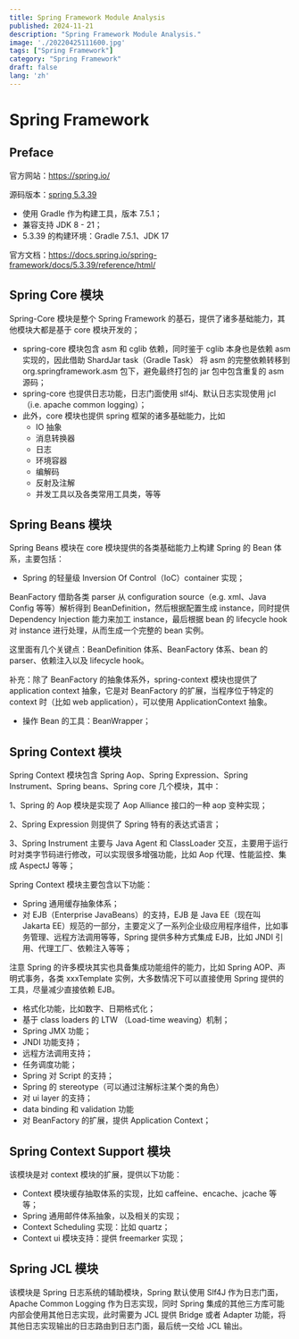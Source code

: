 ```yaml
---
title: Spring Framework Module Analysis
published: 2024-11-21
description: "Spring Framework Module Analysis."
image: './20220425111600.jpg'
tags: ["Spring Framework"]
category: "Spring Framework"
draft: false
lang: 'zh'
---
```


# Spring Framework

## Preface

官方网站：https://spring.io/

源码版本：[spring 5.3.39](https://github.com/spring-projects/spring-framework/tree/v5.3.39)

* 使用 Gradle 作为构建工具，版本 7.5.1；
* 兼容支持 JDK 8 - 21；
* 5.3.39 的构建环境：Gradle 7.5.1、JDK 17

官方文档：https://docs.spring.io/spring-framework/docs/5.3.39/reference/html/



## Spring Core 模块

Spring-Core 模块是整个 Spring Framework 的基石，提供了诸多基础能力，其他模块大都是基于 core 模块开发的；

* spring-core 模块包含 asm 和 cglib 依赖，同时鉴于 cglib 本身也是依赖 asm 实现的，因此借助 ShardJar task（Gradle Task） 将 asm 的完整依赖转移到 org.springframework.asm 包下，避免最终打包的 jar 包中包含重复的 asm 源码；
* spring-core 也提供日志功能，日志门面使用 slf4j、默认日志实现使用 jcl（i.e. apache common logging）；
* 此外，core 模块也提供 spring 框架的诸多基础能力，比如
  * IO 抽象
  * 消息转换器
  * 日志
  * 环境容器
  * 编解码
  * 反射及注解
  * 并发工具以及各类常用工具类，等等



## Spring Beans 模块

Spring Beans 模块在 core 模块提供的各类基础能力上构建 Spring 的 Bean 体系，主要包括：

* Spring 的轻量级 Inversion Of Control（IoC）container 实现；

BeanFactory 借助各类 parser 从 configuration source（e.g. xml、Java Config 等等）解析得到 BeanDefinition，然后根据配置生成 instance，同时提供 Dependency Injection 能力来加工 instance，最后根据 bean 的 lifecycle hook 对 instance 进行处理，从而生成一个完整的 bean 实例。

这里面有几个关键点：BeanDefinition 体系、BeanFactory 体系、bean 的 parser、依赖注入以及 lifecycle hook。

补充：除了 BeanFactory 的抽象体系外，spring-context 模块也提供了 application context 抽象，它是对 BeanFactory 的扩展，当程序位于特定的 context 时（比如 web application），可以使用 ApplicationContext 抽象。

* 操作 Bean 的工具：BeanWrapper；



## Spring Context 模块

Spring Context 模块包含 Spring Aop、Spring Expression、Spring Instrument、Spring beans、Spring core 几个模块，其中：

1、Spring 的 Aop 模块是实现了 Aop Alliance 接口的一种 aop 变种实现；

2、Spring Expression 则提供了 Spring 特有的表达式语言；

3、Spring Instrument 主要与 Java Agent 和 ClassLoader 交互，主要用于运行时对类字节码进行修改，可以实现很多增强功能，比如 Aop 代理、性能监控、集成 AspectJ 等等；



Spring Context 模块主要包含以下功能：

* Spring 通用缓存抽象体系；
* 对 EJB（Enterprise JavaBeans）的支持，EJB 是 Java EE（现在叫 Jakarta EE）规范的一部分，主要定义了一系列企业级应用程序组件，比如事务管理、远程方法调用等等，Spring 提供多种方式集成 EJB，比如 JNDI 引用、代理工厂、依赖注入等等；

注意 Spring 的许多模块其实也具备集成功能组件的能力，比如 Spring AOP、声明式事务，各类 xxxTemplate 实例，大多数情况下可以直接使用 Spring 提供的工具，尽量减少直接依赖 EJB。

* 格式化功能，比如数字、日期格式化；
* 基于 class loaders 的 LTW （Load-time weaving）机制；
* Spring JMX 功能；
* JNDI 功能支持；
* 远程方法调用支持；
* 任务调度功能；
* Spring 对 Script 的支持；
* Spring 的 stereotype（可以通过注解标注某个类的角色）
* 对 ui layer 的支持；
* data binding 和 validation 功能
* 对 BeanFactory 的扩展，提供 Application Context；



## Spring Context Support 模块

该模块是对 context 模块的扩展，提供以下功能：

* Context 模块缓存抽取体系的实现，比如 caffeine、encache、jcache 等等；
* Spring 通用邮件体系抽象，以及相关的实现；
* Context Scheduling 实现：比如 quartz；
* Context ui 模块支持：提供 freemarker 实现；



## Spring JCL 模块

该模块是 Spring 日志系统的辅助模块，Spring 默认使用 Slf4J 作为日志门面， Apache Common Logging 作为日志实现，同时 Spring 集成的其他三方库可能内部会使用其他日志实现，此时需要为 JCL 提供 Bridge 或者 Adapter 功能，将其他日志实现输出的日志路由到日志门面，最后统一交给 JCL 输出。
